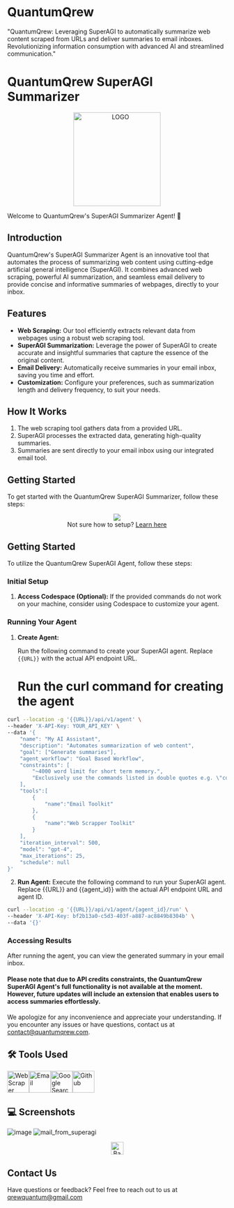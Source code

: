 # QuantumQrew
"QuantumQrew: Leveraging SuperAGI to automatically summarize web content scraped from URLs and deliver summaries to email inboxes. Revolutionizing information consumption with advanced AI and streamlined communication."

# QuantumQrew SuperAGI Summarizer
<p align = "center"><a href="#"><img src=https://github.com/Vashistha-1802/QuantumQrew/assets/81288311/02926a2f-e38b-4d65-8afc-1cc870b37ea2 height=215px width=200px alt="LOGO" valign="middle" title="LOGO"></a>
</p>

Welcome to QuantumQrew's SuperAGI Summarizer Agent! 🚀

## Introduction

QuantumQrew's SuperAGI Summarizer Agent is an innovative tool that automates the process of summarizing web content using cutting-edge artificial general intelligence (SuperAGI). It combines advanced web scraping, powerful AI summarization, and seamless email delivery to provide concise and informative summaries of webpages, directly to your inbox.

## Features

- **Web Scraping:** Our tool efficiently extracts relevant data from webpages using a robust web scraping tool.
- **SuperAGI Summarization:** Leverage the power of SuperAGI to create accurate and insightful summaries that capture the essence of the original content.
- **Email Delivery:** Automatically receive summaries in your email inbox, saving you time and effort.
- **Customization:** Configure your preferences, such as summarization length and delivery frequency, to suit your needs.

## How It Works

1. The web scraping tool gathers data from a provided URL.
2. SuperAGI processes the extracted data, generating high-quality summaries.
3. Summaries are sent directly to your email inbox using our integrated email tool.

## Getting Started

To get started with the QuantumQrew SuperAGI Summarizer, follow these steps:

<p align="center">
<a href="https://github.com/codespaces/new?hide_repo_select=true&ref=main&repo=640182997&machine=basicLinux32gb&location=EastUs"> <img src="https://github.com/codespaces/badge.svg"></a><br>Not sure how to setup? <a href="https://youtu.be/yvmNthyWYCE">Learn here</a>
</p>

## Getting Started

To utilize the QuantumQrew SuperAGI Agent, follow these steps:

### Initial Setup

1. **Access Codespace (Optional):** If the provided commands do not work on your machine, consider using Codespace to customize your agent.

### Running Your Agent

1. **Create Agent:**

   Run the following command to create your SuperAGI agent. Replace `{{URL}}` with the actual API endpoint URL.
    # Run the curl command for creating the agent
   
```bash
curl --location -g '{{URL}}/api/v1/agent' \
--header 'X-API-Key: YOUR_API_KEY' \
--data '{
    "name": "My AI Assistant",
    "description": "Automates summarization of web content",
    "goal": ["Generate summaries"],
    "agent_workflow": "Goal Based Workflow", 
    "constraints": [
        "~4000 word limit for short term memory.",
        "Exclusively use the commands listed in double quotes e.g. \"command name\""
    ],
    "tools":[
        {   
            "name":"Email Toolkit"
        },
        {   
            "name":"Web Scrapper Toolkit"
        }
    ],
    "iteration_interval": 500,
    "model": "gpt-4",
    "max_iterations": 25,
    "schedule": null
}'
```

2. **Run Agent:**
Execute the following command to run your SuperAGI agent. Replace {{URL}} and {{agent_id}} with the actual API endpoint URL and agent ID.

```bash
curl --location -g '{{URL}}/api/v1/agent/{agent_id}/run' \
--header 'X-API-Key: bf2b13a0-c5d3-403f-a887-ac8849b8304b' \
--data '{}'
```

### Accessing Results
After running the agent, you can view the generated summary in your email inbox.

#### Please note that due to API credits constraints, the QuantumQrew SuperAGI Agent's full functionality is not available at the moment. However, future updates will include an extension that enables users to access summaries effortlessly.

We apologize for any inconvenience and appreciate your understanding. If you encounter any issues or have questions, contact us at contact@quantumqrew.com.



## 🛠 Tools Used
<a href="#"><img src=https://superagi.com/wp-content/uploads/2023/08/Web_scraper_logo.png height=50px width=50px alt="Web Scraper" valign="middle" title="Web Scraper"></a><a href="#"><img src=https://superagi.com/wp-content/uploads/2023/05/Group-113612.png height=50px width=50px alt="Email"  valign="middle" title="Email"></a><a href="#"><img src=https://superagi.com/wp-content/uploads/2023/05/Group-113613.png height=50px width=50px alt="Google Search" valign="middle" title="Google Search"></a><a href="#"><img src=https://superagi.com/wp-content/uploads/2023/05/Group-113614.png height=50px width=50px alt="Github" valign="middle" title="Github"></a>

## 💻 Screenshots
![image](https://github.com/Vashistha-1802/QuantumQrew/assets/81288311/bf396a8f-a799-4ee8-a47f-012f06355b13)
![mail_from_superagi](https://github.com/Vashistha-1802/QuantumQrew/assets/81288311/fb6fe09d-b4b1-4a64-87ae-11be77489812)





<p align="center"><a href="https://github.com/Vashistha-1802/QuantumQrew#"><img src="https://superagi.com/wp-content/uploads/2023/05/backToTopButton.png" alt="Back to top" height="29"/></a></p>


## Contact Us
Have questions or feedback? Feel free to reach out to us at qrewquantum@gmail.com

